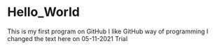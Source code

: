 # Hello_World
This is my first program on GitHub
I like GitHub way of programming
I changed the text here on 05-11-2021
Trial
